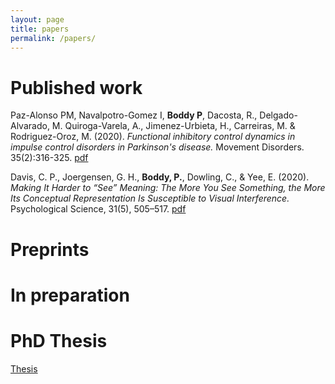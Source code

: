 ```yaml
---
layout: page
title: papers
permalink: /papers/
---
```


# Published work
Paz-Alonso PM, Navalpotro-Gomez I, **Boddy P**, Dacosta, R., Delgado-Alvarado, M. Quiroga-Varela, A., Jimenez-Urbieta, H., Carreiras, M. & Rodriguez-Oroz, M. (2020). *Functional inhibitory control dynamics in impulse control disorders in Parkinson's disease.* Movement Disorders. 35(2):316-325. [pdf](./davisetal2020_psychsci.pdf)

Davis, C. P., Joergensen, G. H., **Boddy, P.**, Dowling, C., & Yee, E. (2020). *Making It Harder to “See” Meaning: The More You See Something, the More Its Conceptual Representation Is Susceptible to Visual Interference.* Psychological Science, 31(5), 505–517. [pdf](./MovDisorders.pdf)

# Preprints

# In preparation

# PhD Thesis
[Thesis](./PeterBoddy_PhDThesis_2020.pdf)
